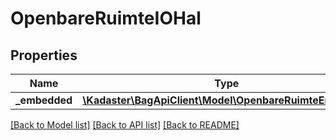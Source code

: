 # OpenbareRuimteIOHal

## Properties
Name | Type | Description | Notes
------------ | ------------- | ------------- | -------------
**_embedded** | [**\Kadaster\BagApiClient\Model\OpenbareRuimteEmbedded**](OpenbareRuimteEmbedded.md) |  | [optional] 

[[Back to Model list]](../../README.md#documentation-for-models) [[Back to API list]](../../README.md#documentation-for-api-endpoints) [[Back to README]](../../README.md)

